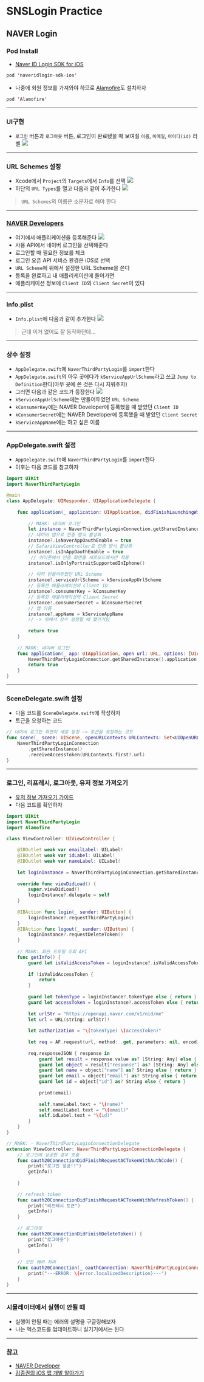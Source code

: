# SNSLogin Practice

## NAVER Login

### Pod Install
- [Naver ID Login SDK for iOS](https://github.com/naver/naveridlogin-sdk-ios)

``` swift
pod 'naveridlogin-sdk-ios'
```
- 나중에 회원 정보를 가져와야 하므로 [Alamofire](https://github.com/Alamofire/Alamofire)도 설치하자
``` swift
pod 'Alamofire'
```
---
### UI구현
- `로그인` 버튼과 `로그아웃` 버튼, 로그인이 완료됐을 때 보여질 `이름`, `이메일`, `아이디(id)` 라벨
![](https://images.velog.io/images/yc1303/post/539eca9e-dc65-4a10-aa81-82b709f366df/%E1%84%89%E1%85%B3%E1%84%8F%E1%85%B3%E1%84%85%E1%85%B5%E1%86%AB%E1%84%89%E1%85%A3%E1%86%BA%202022-03-21%20%E1%84%8B%E1%85%A9%E1%84%92%E1%85%AE%206.10.59.png)
---
### URL Schemes 설정
- Xcode에서 `Project`의 `Targets`에서 `Info`를 선택
![](https://images.velog.io/images/yc1303/post/e2d08903-1988-45ef-9b42-d29831e789c8/%E1%84%89%E1%85%B3%E1%84%8F%E1%85%B3%E1%84%85%E1%85%B5%E1%86%AB%E1%84%89%E1%85%A3%E1%86%BA%202022-03-21%20%E1%84%8B%E1%85%A9%E1%84%92%E1%85%AE%206.19.10.png)
- 하단의 `URL Types`를 열고 다음과 같이 추가한다
![](https://images.velog.io/images/yc1303/post/3ae51e86-c5b8-4561-80e3-d44587db8955/%E1%84%89%E1%85%B3%E1%84%8F%E1%85%B3%E1%84%85%E1%85%B5%E1%86%AB%E1%84%89%E1%85%A3%E1%86%BA%202022-03-21%20%E1%84%8B%E1%85%A9%E1%84%92%E1%85%AE%206.19.54.png)
> `URL Schemes`의 이름은 소문자로 해야 한다
---
### [NAVER Developers](https://developers.naver.com/main/)
- 여기에서 애플리케이션을 등록해준다
![](https://images.velog.io/images/yc1303/post/a608ce26-331b-45b9-b580-0bcd0c84b706/%E1%84%89%E1%85%B3%E1%84%8F%E1%85%B3%E1%84%85%E1%85%B5%E1%86%AB%E1%84%89%E1%85%A3%E1%86%BA%202022-03-21%20%E1%84%8B%E1%85%A9%E1%84%92%E1%85%AE%206.24.26.png)
- 사용 API에서 네이버 로그인을 선택해준다
- 로그인할 때 필요한 정보를 체크
- 로그인 오픈 API 서비스 환경은 iOS로 선택
- `URL Scheme`에 위에서 설정한 URL Scheme을 쓴다
- 등록을 완료하고 내 애플리케이션에 들어가면
- 애플리케이션 정보에 `Client ID`와 `Client Secret`이 있다
---
### Info.plist
- `Info.plist`에 다음과 같이 추가한다
![](https://images.velog.io/images/yc1303/post/4869a33b-8648-400e-a614-20c947a40ef0/%E1%84%89%E1%85%B3%E1%84%8F%E1%85%B3%E1%84%85%E1%85%B5%E1%86%AB%E1%84%89%E1%85%A3%E1%86%BA%202022-03-21%20%E1%84%8B%E1%85%A9%E1%84%92%E1%85%AE%206.33.12.png)
> 근데 이거 없어도 잘 동작하던데...
---
### 상수 설정
- `AppDelegate.swift`에 `NaverThirdPartyLogin`를 `import`한다
- `AppDelegate.swift`의 아무 곳에다가 `kServiceAppUrlScheme`라고 쓰고 `Jump to Definition`한다(아무 곳에 쓴 것은 다시 지워주자)
- 그러면 다음과 같은 코드가 등장한다
![](https://images.velog.io/images/yc1303/post/8902e8b3-1dc2-4a82-83c9-5b20c76213d0/%E1%84%89%E1%85%B3%E1%84%8F%E1%85%B3%E1%84%85%E1%85%B5%E1%86%AB%E1%84%89%E1%85%A3%E1%86%BA%202022-03-21%20%E1%84%8B%E1%85%A9%E1%84%92%E1%85%AE%207.20.41.png)
- `kServiceAppUrlScheme`에는 만들어두었던 `URL Scheme`
- `kConsumerKey`에는 NAVER Developer에 등록했을 때 받았던 `Client ID`
- `kConsumerSecret`에는 NAVER Developer에 등록했을 때 받았던 `Client Secret`
- `kServiceAppName`에는 하고 싶은 이름
---
### AppDelegate.swift 설정
- `AppDelegate.swift`에 `NaverThirdPartyLogin`를 `import`한다
- 이후는 다음 코드를 참고하자
``` swift
import UIKit
import NaverThirdPartyLogin

@main
class AppDelegate: UIResponder, UIApplicationDelegate {
    
    func application(_ application: UIApplication, didFinishLaunchingWithOptions launchOptions: [UIApplication.LaunchOptionsKey: Any]?) -> Bool {
    
        // MARK: 네이버 로그인
        let instance = NaverThirdPartyLoginConnection.getSharedInstance()
        // 네이버 앱으로 인증 방식 활성화
        instance?.isNaverAppOauthEnable = true
        // SafariViewController로 인증 방식 활성화
        instance?.isInAppOauthEnable = true
         // 아이폰에서 인증 화면을 세로모드에서만 적용
        instance?.isOnlyPortraitSupportedInIphone()
        
        // 미리 만들어두었던 URL Scheme
        instance?.serviceUrlScheme = kServiceAppUrlScheme
        // 등록한 애플리케이션의 Client ID
        instance?.consumerKey = kConsumerKey
        // 등록한 애플리케이션의 Client Secret
        instance?.consumerSecret = kConsumerSecret
        // 앱 이름
        instance?.appName = kServiceAppName
        // -> 위에서 상수 설정할 때 했던거임
        
        return true
    }
    
    // MARK: 네이버 로그인
    func application(_ app: UIApplication, open url: URL, options: [UIApplication.OpenURLOptionsKey : Any] = [:]) -> Bool {
        NaverThirdPartyLoginConnection.getSharedInstance().application(app, open: url, options: options)
        return true
    }
}
```
---
### SceneDelegate.swift 설정
- 다음 코드를 `SceneDelegate.swift`에 작성하자
- 토근을 요청하는 코드
``` swift
// 네이버 로그인 화면이 새로 등장 -> 토큰을 요청하는 코드
func scene(_ scene: UIScene, openURLContexts URLContexts: Set<UIOpenURLContext>) {
    NaverThirdPartyLoginConnection
        .getSharedInstance()
        .receiveAccessToken(URLContexts.first?.url)
}
```
---
### 로그인, 리프레시, 로그아웃, 유저 정보 가져오기
- [유저 정보 가져오기 가이드](https://developers.naver.com/docs/login/profile/profile.md)
- 다음 코드를 확인하자
``` swift
import UIKit
import NaverThirdPartyLogin
import Alamofire

class ViewController: UIViewController {
    
    @IBOutlet weak var emailLabel: UILabel!
    @IBOutlet weak var idLabel: UILabel!
    @IBOutlet weak var nameLabel: UILabel!
    
    let loginInstance = NaverThirdPartyLoginConnection.getSharedInstance()
    
    override func viewDidLoad() {
        super.viewDidLoad()
        loginInstance?.delegate = self
    }
    
    @IBAction func login(_ sender: UIButton) {
        loginInstance?.requestThirdPartyLogin()
    }
    @IBAction func logout(_ sender: UIButton) {
        loginInstance?.requestDeleteToken()
    }
    
    // MARK: 회원 프로필 조회 API
    func getInfo() {
        guard let isValidAccessToken = loginInstance?.isValidAccessTokenExpireTimeNow() else { return }
        
        if !isValidAccessToken {
            return
        }
        
        guard let tokenType = loginInstance?.tokenType else { return }
        guard let accessToken = loginInstance?.accessToken else { return }
        
        let urlStr = "https://openapi.naver.com/v1/nid/me"
        let url = URL(string: urlStr)!
        
        let authorization = "\(tokenType) \(accessToken)"
        
        let req = AF.request(url, method: .get, parameters: nil, encoding: JSONEncoding.default, headers: ["Authorization": authorization])
        
        req.responseJSON { response in
            guard let result = response.value as? [String: Any] else { return }
            guard let object = result["response"] as? [String: Any] else { return }
            guard let name = object["name"] as? String else { return }
            guard let email = object["email"] as? String else { return }
            guard let id = object["id"] as? String else { return }
            
            print(email)
            
            self.nameLabel.text = "\(name)"
            self.emailLabel.text = "\(email)"
            self.idLabel.text = "\(id)"
        }
    }
}

// MARK: - NaverThirdPartyLoginConnectionDelegate
extension ViewController: NaverThirdPartyLoginConnectionDelegate {
    // 로그인에 성공한 경우 호출
    func oauth20ConnectionDidFinishRequestACTokenWithAuthCode() {
        print("로그인 성공!!")
        getInfo()
        
    }
    
    // refresh token
    func oauth20ConnectionDidFinishRequestACTokenWithRefreshToken() {
        print("리프레시 토큰")
        getInfo()
    }
    
    // 로그아웃
    func oauth20ConnectionDidFinishDeleteToken() {
        print("로그아웃")
        getInfo()
    }
    
    // 모든 에러 처리
    func oauth20Connection(_ oauthConnection: NaverThirdPartyLoginConnection!, didFailWithError error: Error!) {
        print("---ERROR: \(error.localizedDescription)---")
    }
}
```
---
### 시뮬레이터에서 실행이 안될 때
- 실행이 안될 때는 에러의 설명을 구글링해보자
- 나는 엑스코드를 업데이트하니 실기기에서는 된다
---
### 참고
- [NAVER Developer](https://developers.naver.com/main/)
- [김종권의 iOS 앱 개발 알아가기](https://ios-development.tistory.com/142)
